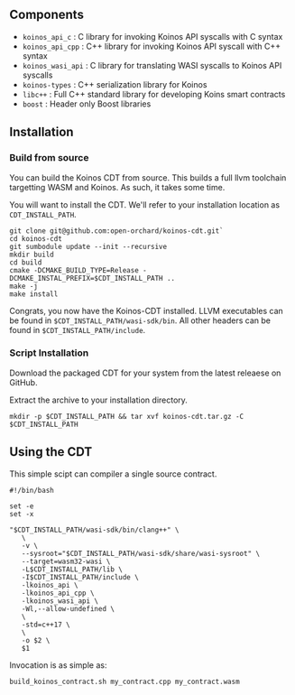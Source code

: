 
## Components

- `koinos_api_c` : C library for invoking Koinos API syscalls with C syntax
- `koinos_api_cpp` : C++ library for invoking Koinos API syscall with C++ syntax
- `koinos_wasi_api` : C library for translating WASI syscalls to Koinos API syscalls
- `koinos-types` : C++ serialization library for Koinos
- `libc++` : Full C++ standard library for developing Koins smart contracts
- `boost` : Header only Boost libraries

## Installation

### Build from source

You can build the Koinos CDT from source. This builds a full llvm toolchain targetting WASM and Koinos. As such, it takes some time.

You will want to install the CDT. We'll refer to your installation location as `CDT_INSTALL_PATH`.

```
git clone git@github.com:open-orchard/koinos-cdt.git`
cd koinos-cdt
git sumbodule update --init --recursive
mkdir build
cd build
cmake -DCMAKE_BUILD_TYPE=Release -DCMAKE_INSTAL_PREFIX=$CDT_INSTALL_PATH ..
make -j
make install
```

Congrats, you now have the Koinos-CDT installed. LLVM executables can be found in `$CDT_INSTALL_PATH/wasi-sdk/bin`.
All other headers can be found in `$CDT_INSTALL_PATH/include`.

### Script Installation

Download the packaged CDT for your system from the latest releaese on GitHub.

Extract the archive to your installation directory.

`mkdir -p $CDT_INSTALL_PATH && tar xvf koinos-cdt.tar.gz -C $CDT_INSTALL_PATH`

## Using the CDT

This simple scipt can compiler a single source contract.

```
#!/bin/bash

set -e
set -x

"$CDT_INSTALL_PATH/wasi-sdk/bin/clang++" \
   \
   -v \
   --sysroot="$CDT_INSTALL_PATH/wasi-sdk/share/wasi-sysroot" \
   --target=wasm32-wasi \
   -L$CDT_INSTALL_PATH/lib \
   -I$CDT_INSTALL_PATH/include \
   -lkoinos_api \
   -lkoinos_api_cpp \
   -lkoinos_wasi_api \
   -Wl,--allow-undefined \
   \
   -std=c++17 \
   \
   -o $2 \
   $1
```

Invocation is as simple as:

`build_koinos_contract.sh my_contract.cpp my_contract.wasm`
